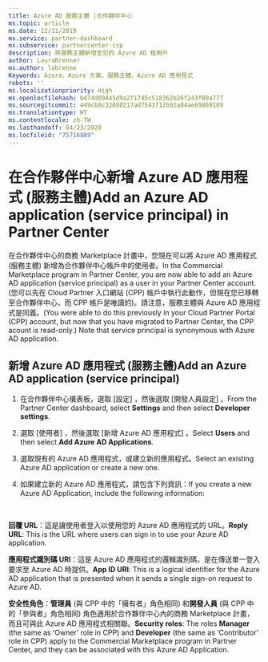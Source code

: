 ```yaml
---
title: Azure AD 服務主體 |合作夥伴中心
ms.topic: article
ms.date: 12/11/2019
ms.service: partner-dashboard
ms.subservice: partnercenter-csp
description: 將服務主體新增至您的 Azure AD 租用戶
author: LauraBrenner
ms.author: labrenne
Keywords: Azure、Azure 方案、服務主體、Azure AD 應用程式
robots: ''
ms.localizationpriority: High
ms.openlocfilehash: bd74d09445d9a2f1745c518362b26f243f00a777
ms.sourcegitcommit: 449cb8c32880217ad7543712b02a84ae69869289
ms.translationtype: HT
ms.contentlocale: zh-TW
ms.lasthandoff: 04/23/2020
ms.locfileid: "75716889"
---
```

# <a name="add-an-azure-ad-application-service-principal-in-partner-center"></a><span data-ttu-id="cd7da-104">在合作夥伴中心新增 Azure AD 應用程式 (服務主體)</span><span class="sxs-lookup"><span data-stu-id="cd7da-104">Add an Azure AD application (service principal) in Partner Center</span></span>

<span data-ttu-id="cd7da-105">在合作夥伴中心的商務 Marketplace 計畫中，您現在可以將 Azure AD 應用程式 (服務主體) 新增為合作夥伴中心帳戶中的使用者。</span><span class="sxs-lookup"><span data-stu-id="cd7da-105">In the Commercial Marketplace program in Partner Center, you are now able to add an Azure AD application (service principal) as a user in your Partner Center account.</span></span> <span data-ttu-id="cd7da-106">(您可以先在 Cloud Partner 入口網站 (CPP) 帳戶中執行此動作，但現在您已移轉至合作夥伴中心，而 CPP 帳戶是唯讀的)。請注意，服務主體與 Azure AD 應用程式是同義。</span><span class="sxs-lookup"><span data-stu-id="cd7da-106">(You were able to do this previously in your Cloud Partner Portal (CPP) account, but now that you have migrated to Partner Center, the CPP acount is read-only.) Note that service principal is synonymous with Azure AD application.</span></span>

## <a name="add-an-azure-ad-application-service-principal"></a><span data-ttu-id="cd7da-107">新增 Azure AD 應用程式 (服務主體)</span><span class="sxs-lookup"><span data-stu-id="cd7da-107">Add an Azure AD application (service principal)</span></span>

1. <span data-ttu-id="cd7da-108">在合作夥伴中心儀表板，選取 [設定]  ，然後選取 [開發人員設定]  。</span><span class="sxs-lookup"><span data-stu-id="cd7da-108">From the Partner Center dashboard, select **Settings** and then select **Developer settings**.</span></span>

2. <span data-ttu-id="cd7da-109">選取 [使用者]  ，然後選取 [新增 Azure AD 應用程式]  。</span><span class="sxs-lookup"><span data-stu-id="cd7da-109">Select **Users** and then select **Add Azure AD Applications**.</span></span>

3. <span data-ttu-id="cd7da-110">選取現有的 Azure AD 應用程式，或建立新的應用程式。</span><span class="sxs-lookup"><span data-stu-id="cd7da-110">Select an existing Azure AD application or create a new one.</span></span>

4. <span data-ttu-id="cd7da-111">如果建立新的 Azure AD 應用程式，請包含下列資訊：</span><span class="sxs-lookup"><span data-stu-id="cd7da-111">If you create a new Azure AD Application, include the following information:</span></span>  

  


<span data-ttu-id="cd7da-112">**回覆 URL**：這是讓使用者登入以使用您的 Azure AD 應用程式的 URL。</span><span class="sxs-lookup"><span data-stu-id="cd7da-112">**Reply URL**: This is the URL where users can sign in to use your Azure AD application.</span></span> 

<span data-ttu-id="cd7da-113">**應用程式識別碼 URI**：這是 Azure AD 應用程式的邏輯識別碼，是在傳送單一登入要求至 Azure AD 時提供。</span><span class="sxs-lookup"><span data-stu-id="cd7da-113">**App ID URI**: This is a logical identifier for the Azure AD application that is presented when it sends a single sign-on request to Azure AD.</span></span> 

<span data-ttu-id="cd7da-114">**安全性角色**：**管理員** (與 CPP 中的「擁有者」角色相同) 和**開發人員** (與 CPP 中的「參與者」角色相同) 角色適用於合作夥伴中心內的商務 Marketplace 計畫，而且可與此 Azure AD 應用程式相關聯。</span><span class="sxs-lookup"><span data-stu-id="cd7da-114">**Security roles**: The roles **Manager** (the same as  ‘Owner’ role in CPP) and **Developer** (the same as ‘Contributor’ role in CPP) apply to the Commercial Marketplace program in Partner Center, and they can be associated with this Azure AD Application.</span></span>  

  
